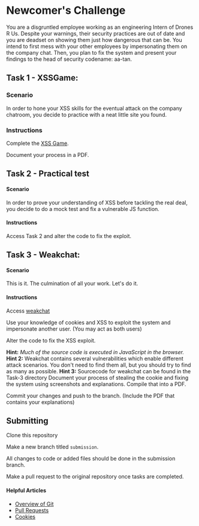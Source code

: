 # Newcomer's Challenge
You are a disgruntled employee working as an engineering Intern of Drones R Us. Despite your warnings, their security practices are out of date and you are deadset on showing them just how dangerous that can be. You intend to first mess with your other employees by impersonating them on the company chat. Then, you plan to fix the system and present your findings to the head of security codename: aa-tan.

## Task 1 - XSSGame:
### Scenario
In order to hone your XSS skills for the eventual attack on the company chatroom, you decide to practice with a neat little site you found.

### Instructions
Complete the [XSS Game](https://xss-game.appspot.com/).

Document your process in a PDF.

## Task 2 - Practical test
#### Scenario
In order to prove your understanding of XSS before tackling the real deal, you decide to do a mock test and fix a vulnerable JS function.
#### Instructions
Access Task 2 and alter the code to fix the exploit.

## Task 3 - Weakchat:

#### Scenario
This is it. The culmination of all your work. Let's do it.

#### Instructions
Access [weakchat](http://hackme.atan.moe)

Use your knowledge of cookies and XSS to exploit the system and impersonate another user. (You may act as both users)

Alter the code to fix the XSS exploit.

**Hint:** *Much of the source code is executed in JavaScript in the browser.*
**Hint 2:** Weakchat contains several vulnerabilities which enable different attack scenarios.  You don't need to find them all, but you should try to find as many as possible.
**Hint 3:** Sourcecode for weakchat can be found in the Task-3 directory
Document your process of stealing the cookie and fixing the system using screenshots and explanations. Compile that into a PDF.

Commit your changes and push to the branch. (Include the PDF that contains your explanations)

## Submitting
Clone this repository

Make a new branch titled `submission`.

All changes to code or added files should be done in the submission branch.

Make a pull request to the original repository once tasks are completed.


#### Helpful Articles
* [Overview of Git](https://www.atlassian.com/git/tutorials/what-is-version-control)
* [Pull Requests](https://help.github.com/articles/about-pull-requests/)
* [Cookies](http://www.whatarecookies.com/)

